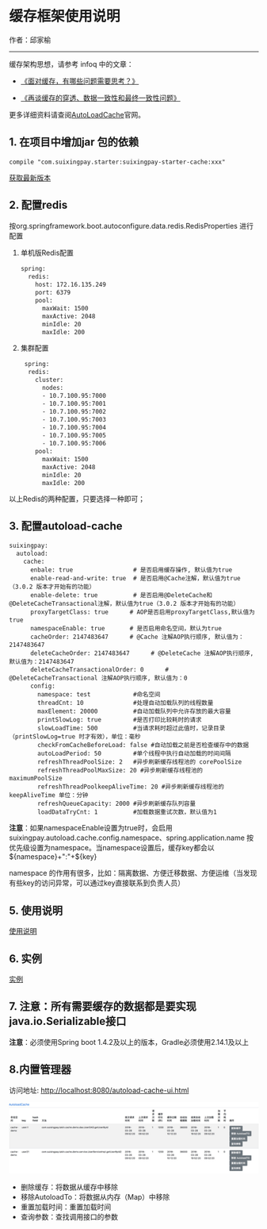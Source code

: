 # 缓存框架使用说明
作者：邱家榆

---

缓存架构思想，请参考 infoq 中的文章：

* [《面对缓存，有哪些问题需要思考？》](http://www.infoq.com/cn/articles/thinking-about-distributed-cache-redis)

* [《再谈缓存的穿透、数据一致性和最终一致性问题》](https://mp.weixin.qq.com/s?__biz=MzIwMzg1ODcwMw==&mid=2247487343&idx=1&sn=6a5f60341a820465387b0ffcf48ae85b)

更多详细资料请查阅[AutoLoadCache](https://github.com/qiujiayu/AutoLoadCache)官网。


## 1. 在项目中增加jar 包的依赖

    compile "com.suixingpay.starter:suixingpay-starter-cache:xxx"
    
[获取最新版本](http://172.16.60.188:8081/nexus/index.html#nexus-search;quick~suixingpay-starter-cache)

## 2. 配置redis

 按org.springframework.boot.autoconfigure.data.redis.RedisProperties 进行配置
 
 1. 单机版Redis配置
 
        spring: 
          redis: 
            host: 172.16.135.249
            port: 6379
            pool: 
              maxWait: 1500
              maxActive: 2048
              minIdle: 20
              maxIdle: 200
        
 2. 集群配置
 
         spring: 
          redis: 
            cluster:
              nodes:
              - 10.7.100.95:7000
              - 10.7.100.95:7001
              - 10.7.100.95:7002
              - 10.7.100.95:7003
              - 10.7.100.95:7004
              - 10.7.100.95:7005
              - 10.7.100.95:7006
            pool: 
              maxWait: 1500
              maxActive: 2048
              minIdle: 20
              maxIdle: 200

以上Redis的两种配置，只要选择一种即可；

## 3. 配置autoload-cache


    suixingpay: 
      autoload: 
        cache: 
          enbale: true                 # 是否启用缓存操作, 默认值为true
          enable-read-and-write: true  # 是否启用@Cache注解，默认值为true （3.0.2 版本才开始有的功能）
          enable-delete: true          # 是否启用@DeleteCache和@DeleteCacheTransactional注解，默认值为true（3.0.2 版本才开始有的功能）
          proxyTargetClass: true      # AOP是否启用proxyTargetClass,默认值为true
          namespaceEnable: true       # 是否启用命名空间，默认为true
          cacheOrder: 2147483647      # @Cache 注解AOP执行顺序, 默认值为：2147483647
          deleteCacheOrder: 2147483647      # @DeleteCache 注解AOP执行顺序, 默认值为：2147483647
          deleteCacheTransactionalOrder: 0      # @DeleteCacheTransactional 注解AOP执行顺序, 默认值为：0
          config:
            namespace: test            #命名空间
            threadCnt: 10              #处理自动加载队列的线程数量
            maxElement: 20000          #自动加载队列中允许存放的最大容量
            printSlowLog: true         #是否打印比较耗时的请求
            slowLoadTime: 500          #当请求耗时超过此值时，记录目录（printSlowLog=true 时才有效），单位：毫秒
            checkFromCacheBeforeLoad: false #自动加载之前是否检查缓存中的数据
            autoLoadPeriod: 50         #单个线程中执行自动加载的时间间隔
            refreshThreadPoolSize: 2   #异步刷新缓存线程池的 corePoolSize        
            refreshThreadPoolMaxSize: 20 #异步刷新缓存线程池的 maximumPoolSize
            refreshThreadPoolkeepAliveTime: 20 #异步刷新缓存线程池的 keepAliveTime 单位：分钟
            refreshQueueCapacity: 2000 #异步刷新缓存队列容量
            loadDataTryCnt: 1          #加载数据重试次数，默认值为1

**注意**：如果namespaceEnable设置为true时，会启用suixingpay.autoload.cache.config.namespace、spring.application.name 按优先级设置为namespace。当namespace设置后，缓存key都会以${namespace}+":"+${key}

namespace 的作用有很多，比如：隔离数据、方便迁移数据、方便运维（当发现有些key的访问异常，可以通过key直接联系到负责人员）

## 5. 使用说明
[使用说明](https://github.com/qiujiayu/AutoLoadCache)

## 6. 实例
[实例](https://github.com/qiujiayu/autoload-cache-spring-boot-starter/tree/master/src/test)

## 7. 注意：所有需要缓存的数据都是要实现java.io.Serializable接口

 **注意**：必须使用Spring boot 1.4.2及以上的版本，Gradle必须使用2.14.1及以上

## 8.内置管理器

访问地址: [http://localhost:8080/autoload-cache-ui.html](http://localhost:8080/autoload-cache-ui.html)

![autoloadCache-ui](doc/autoloadCache-ui.png)

* 删除缓存：将数据从缓存中移除
* 移除AutoloadTo：将数据从内存（Map）中移除
* 重置加载时间：重置加载时间
* 查询参数：查找调用接口的参数